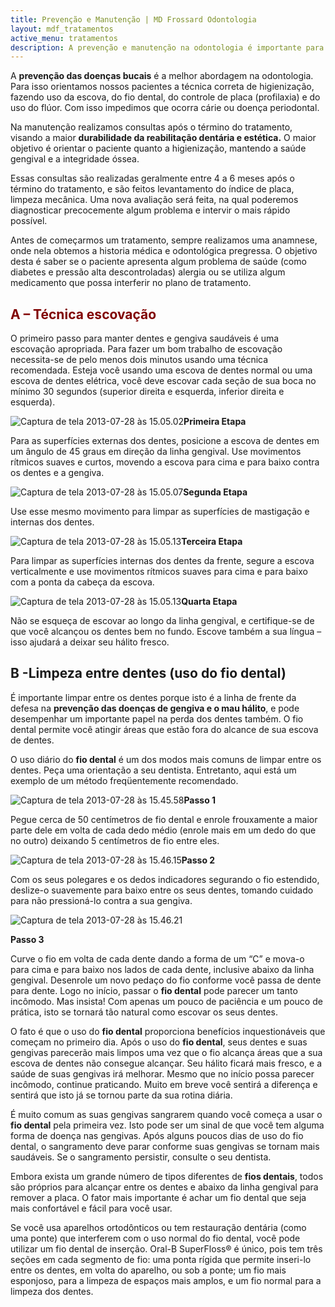 ```yaml
---
title: Prevenção e Manutenção | MD Frossard Odontologia
layout: mdf_tratamentos
active_menu: tratamentos
description: A prevenção e manutenção na odontologia é importante para evitar problemas futuros. Veja como devemos realizar a manutenção.
---
```


A **prevenção das doenças bucais** é a melhor abordagem na odontologia. Para isso orientamos nossos pacientes a técnica correta de higienização, fazendo uso da escova, do fio dental, do controle de placa (profilaxia) e do uso do flúor. Com isso impedimos que ocorra cárie ou doença periodontal.

Na manutenção realizamos consultas após o término do tratamento, visando a maior **durabilidade da reabilitação dentária e estética.** O maior objetivo é orientar o paciente quanto a higienização, mantendo a saúde gengival e a integridade óssea.

Essas consultas são realizadas geralmente entre 4 a 6 meses após o término do tratamento, e são feitos levantamento do índice de placa, limpeza mecânica. Uma nova avaliação será feita, na qual poderemos diagnosticar precocemente algum problema e intervir o mais rápido possível.

Antes de começarmos um tratamento, sempre realizamos uma anamnese, onde nela obtemos a historia médica e odontológica pregressa. O objetivo desta é saber se o paciente apresenta algum problema de saúde (como diabetes e pressão alta descontroladas) alergia ou se utiliza algum medicamento que possa interferir no plano de tratamento.

## <span style="color: #800000;">**A – Técnica escovação**</span>

O primeiro passo para manter dentes e gengiva saudáveis é uma escovação apropriada. Para fazer um bom trabalho de escovação necessita-se de pelo menos dois minutos usando uma técnica recomendada. Esteja você usando uma escova de dentes normal ou uma escova de dentes elétrica, você deve escovar cada seção de sua boca no mínimo 30 segundos (superior direita e esquerda, inferior direita e esquerda).

![Captura de tela 2013-07-28 às 15.05.02](Captura-de-tela-2013-07-28-às-15.05.02.png)**Primeira Etapa**

Para as superfícies externas dos dentes, posicione a escova de dentes em um ângulo de 45 graus em direção da linha gengival. Use movimentos rítmicos suaves e curtos, movendo a escova para cima e para baixo contra os dentes e a gengiva.

![Captura de tela 2013-07-28 às 15.05.07](Captura-de-tela-2013-07-28-às-15.05.07.png)**Segunda Etapa**

Use esse mesmo movimento para limpar as superfícies de mastigação e internas dos dentes.

![Captura de tela 2013-07-28 às 15.05.13](Captura-de-tela-2013-07-28-às-15.05.13.png)**Terceira Etapa**

Para limpar as superfícies internas dos dentes da frente, segure a escova verticalmente e use movimentos rítmicos suaves para cima e para baixo com a ponta da cabeça da escova.

![Captura de tela 2013-07-28 às 15.05.13](Captura-de-tela-2013-07-28-às-15.05.13.png)**Quarta Etapa**

Não se esqueça de escovar ao longo da linha gengival, e certifique-se de que você alcançou os dentes bem no fundo. Escove também a sua língua – isso ajudará a deixar seu hálito fresco.

## B -Limpeza entre dentes (uso do fio dental)

É importante limpar entre os dentes porque isto é a linha de frente da defesa na **prevenção das doenças de gengiva e o mau hálito**, e pode desempenhar um importante papel na perda dos dentes também. O fio dental permite você atingir áreas que estão fora do alcance de sua escova de dentes.

O uso diário do **fio dental** é um dos modos mais comuns de limpar entre os dentes. Peça uma orientação a seu dentista. Entretanto, aqui está um exemplo de um método freqüentemente recomendado.

![Captura de tela 2013-07-28 às 15.45.58](Captura-de-tela-2013-07-28-às-15.45.58.png)**Passo 1**

Pegue cerca de 50 centímetros de fio dental e enrole frouxamente a maior parte dele em volta de cada dedo médio (enrole mais em um dedo do que no outro) deixando 5 centímetros de fio entre eles.

![Captura de tela 2013-07-28 às 15.46.15](Captura-de-tela-2013-07-28-às-15.46.15.png)**Passo 2**

Com os seus polegares e os dedos indicadores segurando o fio estendido, deslize-o suavemente para baixo entre os seus dentes, tomando cuidado para não pressioná-lo contra a sua gengiva.

![Captura de tela 2013-07-28 às 15.46.21](Captura-de-tela-2013-07-28-às-15.46.21.png)

**Passo 3**

Curve o fio em volta de cada dente dando a forma de um “C” e mova-o para cima e para baixo nos lados de cada dente, inclusive abaixo da linha gengival. Desenrole um novo pedaço do fio conforme você passa de dente para dente. Logo no início, passar o **fio dental** pode parecer um tanto incômodo. Mas insista! Com apenas um pouco de paciência e um pouco de prática, isto se tornará tão natural como escovar os seus dentes.

O fato é que o uso do **fio dental** proporciona benefícios inquestionáveis que começam no primeiro dia. Após o uso do **fio dental**, seus dentes e suas gengivas parecerão mais limpos uma vez que o fio alcança áreas que a sua escova de dentes não consegue alcançar. Seu hálito ficará mais fresco, e a saúde de suas gengivas irá melhorar. Mesmo que no início possa parecer incômodo, continue praticando. Muito em breve você sentirá a diferença e sentirá que isto já se tornou parte da sua rotina diária.

É muito comum as suas gengivas sangrarem quando você começa a usar o **fio dental** pela primeira vez. Isto pode ser um sinal de que você tem alguma forma de doença nas gengivas. Após alguns poucos dias de uso do fio dental, o sangramento deve parar conforme suas gengivas se tornam mais saudáveis. Se o sangramento persistir, consulte o seu dentista.

Embora exista um grande número de tipos diferentes de **fios dentais**, todos são próprios para alcançar entre os dentes e abaixo da linha gengival para remover a placa. O fator mais importante é achar um fio dental que seja mais confortável e fácil para você usar.

Se você usa aparelhos ortodônticos ou tem restauração dentária (como uma ponte) que interferem com o uso normal do fio dental, você pode utilizar um fio dental de inserção. Oral-B SuperFloss® é único, pois tem três seções em cada segmento de fio: uma ponta rígida que permite inseri-lo entre os dentes, em volta do aparelho, ou sob a ponte; um fio mais esponjoso, para a limpeza de espaços mais amplos, e um fio normal para a limpeza dos dentes.